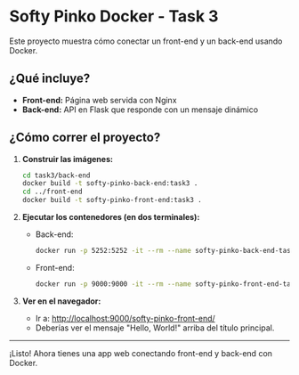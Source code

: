 # Softy Pinko Docker - Task 3

Este proyecto muestra cómo conectar un front-end y un back-end usando Docker.

## ¿Qué incluye?
- **Front-end:** Página web servida con Nginx
- **Back-end:** API en Flask que responde con un mensaje dinámico

## ¿Cómo correr el proyecto?

1. **Construir las imágenes:**
   ```bash
   cd task3/back-end
   docker build -t softy-pinko-back-end:task3 .
   cd ../front-end
   docker build -t softy-pinko-front-end:task3 .
   ```

2. **Ejecutar los contenedores (en dos terminales):**
   - Back-end:
     ```bash
     docker run -p 5252:5252 -it --rm --name softy-pinko-back-end-task3 softy-pinko-back-end:task3
     ```
   - Front-end:
     ```bash
     docker run -p 9000:9000 -it --rm --name softy-pinko-front-end-task3 softy-pinko-front-end:task3
     ```

3. **Ver en el navegador:**
   - Ir a: [http://localhost:9000/softy-pinko-front-end/](http://localhost:9000/softy-pinko-front-end/)
   - Deberías ver el mensaje "Hello, World!" arriba del título principal.

---

¡Listo! Ahora tienes una app web conectando front-end y back-end con Docker. 